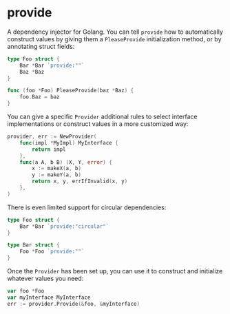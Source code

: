 # provide

A dependency injector for Golang. You can tell `provide` how to automatically
construct values by giving them a `PleaseProvide` initialization method,
or by annotating struct fields:

```go
type Foo struct {
    Bar *Bar `provide:""`
    Baz *Baz
}

func (foo *Foo) PleaseProvide(baz *Baz) {
    foo.Baz = baz
}
```

You can give a specific `Provider` additional rules to select interface implementations or construct values in a more customized way:

```go
provider, err := NewProvider(
    func(impl *MyImpl) MyInterface {
        return impl
    },
    func(a A, b B) (X, Y, error) {
        x := makeX(a, b)
        y := makeY(a, b)
        return x, y, errIfInvalid(x, y)
    },
)
```

There is even limited support for circular dependencies:

```go
type Foo struct {
    Bar *Bar `provide:"circular"`
}

type Bar struct {
    Foo *Foo `provide:""`
}
```

Once the `Provider` has been set up, you can use it to construct and initialize whatever values you need:

```go
var foo *Foo
var myInterface MyInterface
err := provider.Provide(&foo, &myInterface)
```
